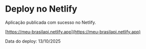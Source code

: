 # Deploy no Netlify

Aplicação publicada com sucesso no Netlify.  

[https://meu-brasilapi.netlify.app](https://meu-brasilapi.netlify.app)

Data do deploy: 13/10/2025


